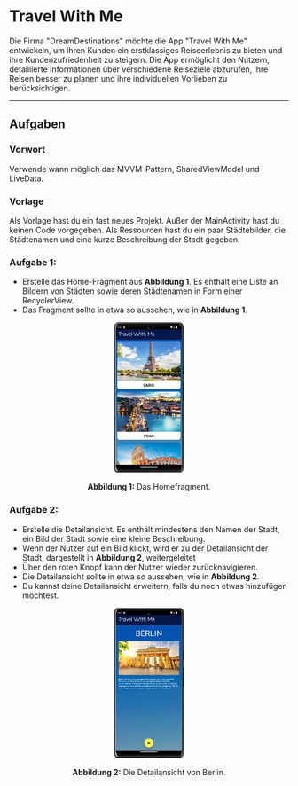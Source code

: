 # Travel With Me

Die Firma "DreamDestinations" möchte die App "Travel With Me" entwickeln, um ihren Kunden ein erstklassiges
Reiseerlebnis zu bieten und ihre Kundenzufriedenheit zu steigern.
Die App ermöglicht den Nutzern, detaillierte Informationen über verschiedene Reiseziele abzurufen,
ihre Reisen besser zu planen und ihre individuellen Vorlieben zu berücksichtigen.

---

## Aufgaben

### Vorwort

Verwende wann möglich das MVVM-Pattern, SharedViewModel und LiveData.

### Vorlage

Als Vorlage hast du ein fast neues Projekt.
Außer der MainActivity hast du keinen Code vorgegeben.
Als Ressourcen hast du ein paar Städtebilder, die Städtenamen und eine kurze Beschreibung der Stadt gegeben.

### Aufgabe 1:

- Erstelle das Home-Fragment aus **Abbildung 1**. Es enthält eine Liste an Bildern von Städten sowie deren
  Städtenamen in Form einer RecyclerView.
- Das Fragment sollte in etwa so aussehen, wie in **Abbildung 1**.

<p align="center">
<img src=img/img1.png width="25%">
</p>
<p align="center">
<b>Abbildung 1:</b> Das Homefragment. 
</p>

### Aufgabe 2:

- Erstelle die Detailansicht. Es enthält mindestens den Namen der Stadt, ein Bild der Stadt sowie eine kleine Beschreibung.
- Wenn der Nutzer auf ein Bild klickt, wird er zu der Detailansicht der Stadt, dargestellt in **Abbildung 2**, weitergeleitet
- Über den roten Knopf kann der Nutzer wieder zurücknavigieren.
- Die Detailansicht sollte in etwa so aussehen, wie in **Abbildung 2**.
- Du kannst deine Detailansicht erweitern, falls du noch etwas hinzufügen möchtest.

<p align="center">
<img src=img/img2.png width="25%">
</p>
<p align="center">
<b>Abbildung 2:</b> Die Detailansicht von Berlin. 
</p>
